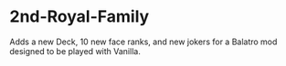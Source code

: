 # 2nd-Royal-Family
Adds a new Deck, 10 new face ranks, and new jokers for a Balatro mod designed to be played with Vanilla.
